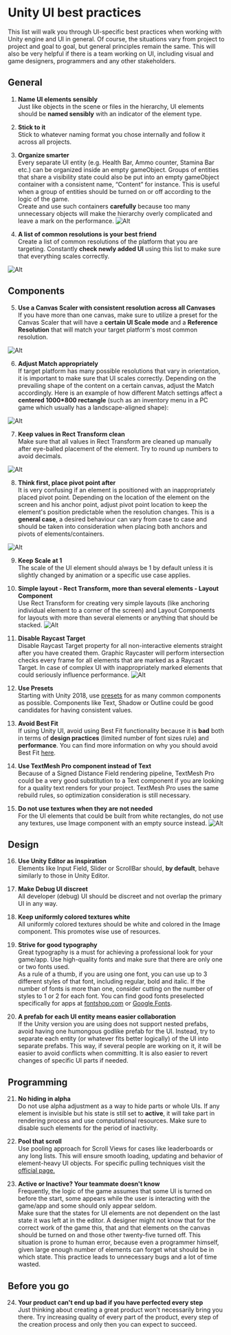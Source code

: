 
# Unity UI best practices
This list will walk you through UI-specific best practices when working with Unity engine and UI in general. Of course, the situations vary from project to project and goal to goal, but general principles remain the same. This will also be very helpful if there is a team working on UI, including visual and game designers, programmers and any other stakeholders.
## General
1. **Name UI elements sensibly** </br>
Just like objects in the scene or files in the hierarchy, UI elements should be **named sensibly** with an indicator of the element type.</br>

2. **Stick to it** </br>
Stick to whatever naming format you chose internally and follow it across all projects.

3. **Organize smarter** </br>
Every separate UI entity (e.g. Health Bar, Ammo counter, Stamina Bar etc.) can be organized inside an empty gameObject. Groups of entities that share a visibility state could also be put into an empty gameObject container with a consistent name, “Content” for instance. This is useful when a group of entities should be turned on or off according to the logic of the game. </br>
Create and use such containers **carefully** because too many unnecessary objects will make the hierarchy overly complicated and leave a mark on the performance.
![Alt](element_naming.png)

4. **A list of common resolutions is your best friend** </br>
Create a list of common resolutions of the platform that you are targeting. Constantly **check newly added UI** using this list to make sure that everything scales correctly. 

![Alt](resolutions.png)

## Components
5. **Use a Canvas Scaler with consistent resolution across all Canvases** </br>
If you have more than one canvas, make sure to utilize a preset for the Canvas Scaler that will have a **certain UI Scale mode** and a **Reference Resolution** that will match your target platform's most common resolution.  

![Alt](canvas_scaler.png)


6. **Adjust Match appropriately** </br>
If target platform has many possible resolutions that vary in orientation, it is important to make sure that UI scales correctly. Depending on the prevailing shape of the content on a certain canvas, adjust the Match accordingly. 
Here is an example of how different Match settings affect a **centered 1000*800 rectangle** (such as an inventory menu in a PC game which usually has a landscape-aligned shape):

![Alt](match_example.png)

7. **Keep values in Rect Transform clean** </br>
Make sure that all values in Rect Transform are cleaned up manually after eye-balled placement of the element. Try to round up numbers to avoid decimals.

![Alt](rect_transform.png)

8. **Think first, place pivot point after**</br>
It is very confusing if an element is positioned with an inappropriately placed pivot point. Depending on the location of the element on the screen and his anchor point, adjust pivot point location to keep the element's position predictable when the resolution changes. This is a **general case**, a desired behaviour can vary from case to case and should be taken into consideration when placing both anchors and pivots of elements/containers.

![Alt](pivot.png)

9. **Keep Scale at 1** </br>
The scale of the UI element should always be 1 by default unless it is slightly changed by animation or a specific use case applies.

10. **Simple layout - Rect Transform, more than several elements - Layout Component** </br>
Use Rect Transform for creating very simple layouts (like anchoring individual element to a corner of the screen) and Layout Components for layouts with more than several elements or anything that should be stacked.
![Alt](layout_component.png)

11. **Disable Raycast Target** </br>
Disable Raycast Target property for all non-interactive elements straight after you have created them. Graphic Raycaster will perform intersection checks every frame for all elements that are marked as a Raycast Target. In case of complex UI with inappropriately marked elements that  could seriously influence performance.
![Alt](raycast.png)

12. **Use Presets** </br>
Starting with Unity 2018, use [presets](https://docs.unity3d.com/2018.2/Documentation/Manual/Presets.html) for as many common components as possible. Components like Text, Shadow or Outline could be good candidates for having consistent values. 

13. **Avoid Best Fit** </br>
 If using Unity UI, avoid using Best Fit functionality because it is **bad** both in terms of **design practices** (limited number of font sizes rule) and **performance**. You can find more information on why you should avoid Best Fit [here](https://unity3d.com/ru/learn/tutorials/topics/best-practices/optimizing-ui-controls).
 
14. **Use TextMesh Pro component instead of Text** </br>
Because of a Signed Distance Field rendering pipeline, TextMesh Pro could be a very good substitution to a Text component if you are looking for a quality text renders for your project. TextMesh Pro uses the same rebuild rules, so optimization consideration is still necessary.

15. **Do not use textures when they are not needed** </br>
For the UI elements that could be built from white rectangles, do not use any textures, use Image component with an empty source instead. ![Alt](empty_image.png)

## Design

16. **Use Unity Editor as inspiration** </br>
Elements like Input Field, Slider or ScrollBar should, **by default**, behave similarly to those in Unity Editor.

17. **Make Debug UI discreet** </br>
All developer (debug) UI should be discreet and not overlap the primary UI in any way.

18. **Keep uniformly colored textures white** </br>
All uniformly colored textures should be white and colored in the Image  component. This promotes wise use of resources.

19. **Strive for good typography** </br> 
Great typography is a must for achieving a professional look for your game/app. Use high-quality fonts and make sure that there are only one or two fonts used. </br>
As a rule of a thumb, if you are using one font, you can use up to 3 different styles of that font, including regular, bold and italic. If the number of fonts is more than one, consider cutting on the number of styles to 1 or 2 for each font.
You can find good fonts preselected specifically for apps at [fontshop.com](https://www.fontshop.com/) or [Google Fonts](https://www.fontshop.com/).

20.  **A prefab for each UI entity means easier collaboration** </br>
If the Unity version you are using does not support nested prefabs, avoid having one humongous godlike prefab for the UI. Instead, try to separate each entity (or whatever fits better logically) of the UI into separate prefabs. This way, if several people are working on it, it will be easier to avoid conflicts when committing. It is also easier to revert changes of specific UI parts if needed.

## Programming

21. **No hiding in alpha** </br>
Do not use alpha adjustment as a way to hide parts or whole UIs. If any element is invisible but his state is still set to **active**, it will take part in rendering process and use computational resources. Make sure to disable such elements for the period of inactivity.

22. **Pool that scroll** </br>
Use pooling approach for Scroll Views for cases like leaderboards or any long lists. This will ensure smooth loading, updating and behavior of element-heavy UI objects. For specific pulling techniques visit the [official page.](https://unity3d.com/ru/learn/tutorials/topics/best-practices/optimizing-ui-controls)

23. **Active or Inactive? Your teammate doesn't know** </br>
Frequently, the logic of the game assumes that some UI is turned on before the start, some appears while the user is interacting with the game/app and some should only appear seldom.</br>
Make sure that the states for UI elements are not dependent on the last state it was left at in the editor. A designer might not know that for the correct work of the game this, that and that elements on the canvas should be turned on and those other twenty-five turned off. This situation is prone to human error, because even a programmer himself, given large enough number of elements can forget what should be in which state. This practice leads to unnecessary bugs and a lot of time wasted.

## Before you go
24.  **Your product can't end up bad if you have perfected every step** </br>
Just thinking about creating a great product won't necessarily bring you there. Try increasing quality of every part of the product, every step of the creation process and only then you can expect to succeed.
<!--stackedit_data:
eyJoaXN0b3J5IjpbLTEwNDM1ODgyNDMsMTgzNzY3NDU1LC0xNj
UyNTI1NTM5LDEyODQ0NjUzNTMsLTc0NzAyNjcyNCw1MzA3ODY4
OTMsMTEwNzg2MjU2OCwxMjMzMzM0NzU0LDE4MjI3Njc1MzgsMj
AwMjUyNzc0NSwxMTQzNDgxMjQwLC00MzYyNjM2NiwxNDE0MjA1
NTgyLC0xMDE4NDEwODIwLC0yMzcxNzI2NiwtMTcyNjM4MTI5MC
w4NjA3MTAwNDQsLTEzOTEyNjA3MjMsLTEzNzYxODIyMzQsLTg3
Mjg3OTU4MF19
-->